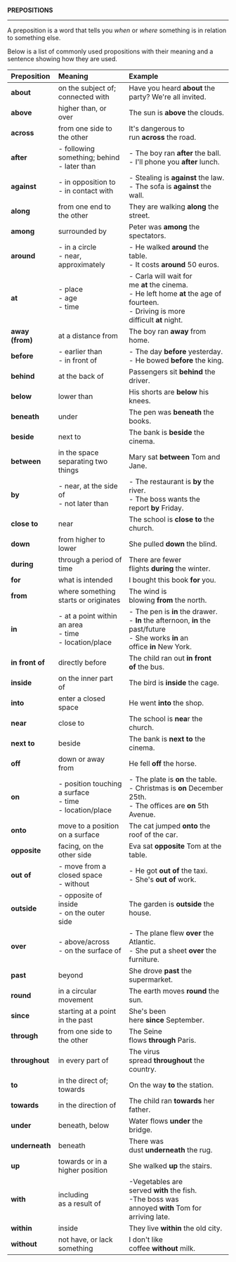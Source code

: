 ﻿**PREPOSITIONS**

-----
A preposition is a word that tells you *when* or *where* something is in relation to something else.

Below is a list of commonly used propositions with their meaning and a sentence showing how they are used.

|**Preposition**|**Meaning**|**Example**|
| :- | :- | :- |
|**about**|on the subject of; connected with|Have you heard **about** the party? We're all invited.|
|**above**|higher than, or over|The sun is **above** the clouds.|
|**across**|from one side to the other|It's dangerous to run **across** the road.|
|**after**|- following something; behind<br>- later than|- The boy ran **after** the ball.<br>- I'll phone you **after** lunch.|
|**against**|- in opposition to<br>- in contact with|- Stealing is **against** the law.<br>- The sofa is **against** the wall.|
|**along**|from one end to the other |They are walking **along** the street.|
|**among**|surrounded by|Peter was **among** the spectators.|
|**around**|- in a circle<br>- near, approximately|- He walked **around** the table.<br>- It costs **around** 50 euros.|
|**at**|- place<br>- age<br>- time|- Carla will wait for me **at** the cinema.<br>- He left home **at** the age of fourteen.<br>- Driving is more difficult **at** night.|
|**away (from)**|at a distance from|The boy ran **away** from home.|
|**before**|- earlier than<br>- in front of|- The day **before** yesterday.<br>- He bowed **before** the king.|
|**behind**|at the back of |Passengers sit **behind** the driver.|
|**below**|lower than |His shorts are **below** his knees.|
|**beneath**|under|The pen was **beneath** the books.|
|**beside**|next to|The bank is **beside** the cinema.|
|**between**|in the space separating two things|Mary sat **between** Tom and Jane.|
|**by**|- near, at the side of <br>- not later than|- The restaurant is **by** the river.<br>- The boss wants the report **by** Friday.|
|**close to**|near|The school is **close to** the church.|
|**down**|from higher to lower|She pulled **down** the blind.|
|**during**|through a period of time|There are fewer flights **during** the winter.|
|**for**|what is intended|I bought this book **for** you.|
|**from**|where something starts or originates|The wind is blowing **from** the north.|
|**in**|- at a point within an area<br>- time<br>- location/place|- The pen is **in** the drawer.<br>- **In** the afternoon, **in** the past/future<br>- She works **in** an office **in** New York.|
|**in front of**|directly before|The child ran out **in front of** the bus.|
|**inside**|on the inner part of |The bird is **inside** the cage.|
|**into**|enter a closed space|He went **into** the shop.|
|**near**|close to|The school is **nea**r the church.|
|**next to**|beside|The bank is **next to** the cinema.|
|**off**|down or away from|He fell **off** the horse.|
|**on**|- position touching a surface<br>- time <br>- location/place|- The plate is **on** the table.<br>- Christmas is **on** December 25th.<br>- The offices are **on** 5th Avenue.|
|**onto**|move to a position on a surface |The cat jumped **onto** the roof of the car.|
|**opposite**|facing, on the other side|Eva sat **opposite** Tom at the table.|
|**out of**|- move from a closed space<br>- without|- He got **out of** the taxi.<br>- She's **out of** work.|
|**outside**|- opposite of inside<br>- on the outer side |The garden is **outside** the house.|
|**over**|- above/across<br>- on the surface of|- The plane flew **over** the Atlantic.<br>- She put a sheet **over** the furniture.|
|**past**|beyond|She drove **past** the supermarket.|
|**round**|in a circular movement |The earth moves **round** the sun.|
|**since**|starting at a point in the past|She's been here **since** September.|
|**through**|from one side to the other|The Seine flows **through** Paris.|
|**throughout**|in every part of|The virus spread **throughout** the country.|
|**to**|in the direct of; towards|On the way **to** the station.|
|**towards**|in the direction of|The child ran **towards** her father.|
|**under**|beneath, below|Water flows **under** the bridge.|
|**underneath**|beneath|There was dust **underneath** the rug.|
|**up**|towards or in a higher position|She walked **up** the stairs.|
|**with**|including<br>as a result of|-Vegetables are served **with** the fish.<br>-The boss was annoyed **with** Tom for arriving late.|
|**within**|inside|They live **within** the old city.|
|**without**|not have, or lack something|I don't like coffee **without** milk.|

